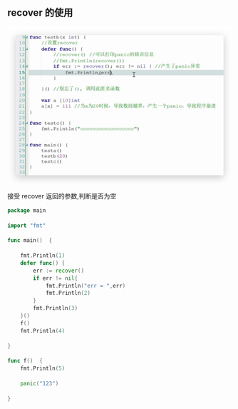 ## recover 的使用



![image-20190512221710080](assets/image-20190512221710080.png)

接受 recover 返回的参数,判断是否为空



``` go
package main

import "fmt"

func main()  {

	fmt.Println(1)
	defer func() {
		err := recover()
		if err != nil{
			fmt.Println("err = ",err)
			fmt.Println(2)
		}
		fmt.Println(3)
	}()
	f()
	fmt.Println(4)

}

func f()  {
	fmt.Println(5)

	panic("123")

}
```